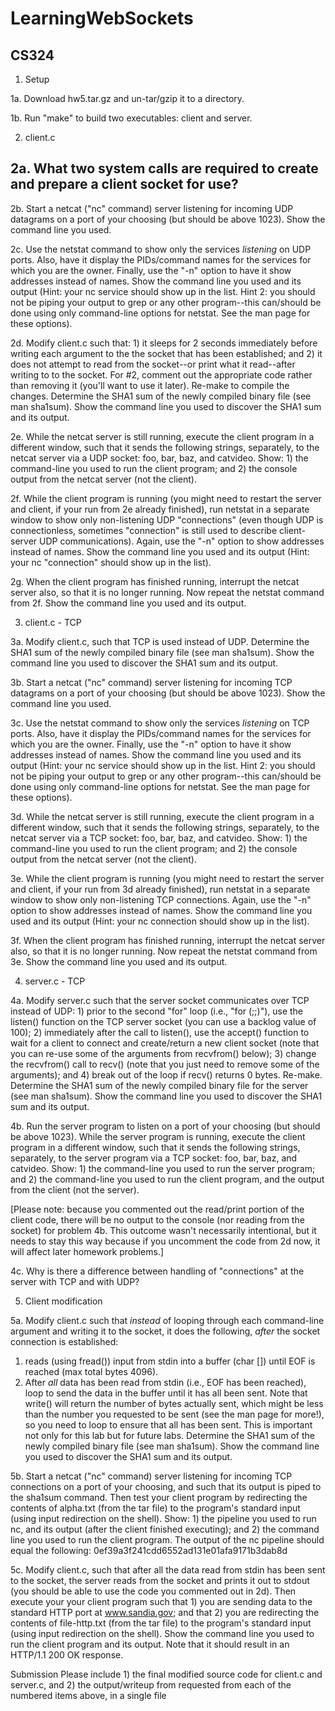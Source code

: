 # LearningWebSockets
CS324
--------------------------------------------------
1. Setup
 
1a. Download hw5.tar.gz and un-tar/gzip it to a directory.
 
1b. Run "make" to build two executables: client and server.
 
2. client.c
 
2a. What two system calls are required to create and prepare a client socket for use?
-
 
2b. Start a netcat ("nc" command) server listening for incoming UDP datagrams on a port of your choosing (but should be above 1023).  Show the command line you used.
 
2c. Use the netstat command to show only the services *listening* on UDP ports.  Also, have it display the PIDs/command names for the services for which you are the owner.  Finally, use the "-n" option to have it show addresses instead of names.  Show the command line you used and its output (Hint: your nc service should show up in the list. Hint 2: you should not be piping your output to grep or any other program--this can/should be done using only command-line options for netstat.  See the man page for these options).
 
2d. Modify client.c such that: 1) it sleeps for 2 seconds immediately before writing each argument to the the socket that has been established; and 2) it does not attempt to read from the socket--or print what it read--after writing to to the socket.  For #2, comment out the appropriate code rather than removing it (you'll want to use it later).  Re-make to compile the changes.  Determine the SHA1 sum of the newly compiled binary file (see man sha1sum).  Show the command line you used to discover the SHA1 sum and its output.
 
2e. While the netcat server is still running, execute the client program in a different window, such that it sends the following strings, separately, to the netcat server via a UDP socket: foo, bar, baz, and catvideo.  Show: 1) the command-line you used to run the client program; and 2) the console output from the netcat server (not the client).
 
2f.  While the client program is running (you might need to restart the server and client, if your run from 2e already finished), run netstat in a separate window to show only non-listening UDP "connections" (even though UDP is connectionless, sometimes "connection" is still used to describe client-server UDP communications).  Again, use the "-n" option to show addresses instead of names.  Show the command line you used and its output (Hint: your nc "connection" should show up in the list).
 
2g. When the client program has finished running, interrupt the netcat server also, so that it is no longer running.  Now repeat the netstat command from 2f.  Show the command line you used and its output.
 
 
3. client.c - TCP
 
3a. Modify client.c, such that TCP is used instead of UDP.  Determine the SHA1 sum of the newly compiled binary file (see man sha1sum).  Show the command line you used to discover the SHA1 sum and its output.
 
3b. Start a netcat ("nc" command) server listening for incoming TCP datagrams on a port of your choosing (but should be above 1023).  Show the command line you used.
 
3c. Use the netstat command to show only the services *listening* on TCP ports.  Also, have it display the PIDs/command names for the services for which you are the owner.  Finally, use the "-n" option to have it show addresses instead of names.  Show the command line you used and its output (Hint: your nc service should show up in the list. Hint 2: you should not be piping your output to grep or any other program--this can/should be done using only command-line options for netstat.  See the man page for these options).
 
3d. While the netcat server is still running, execute the client program in a different window, such that it sends the following strings, separately, to the netcat server via a TCP socket: foo, bar, baz, and catvideo.  Show: 1) the command-line you used to run the client program; and 2) the console output from the netcat server (not the client).
 
3e.  While the client program is running (you might need to restart the server and client, if your run from 3d already finished), run netstat in a separate window to show only non-listening TCP connections.  Again, use the "-n" option to show addresses instead of names.  Show the command line you used and its output (Hint: your nc connection should show up in the list).
 
3f. When the client program has finished running, interrupt the netcat server also, so that it is no longer running.  Now repeat the netstat command from 3e.  Show the command line you used and its output.
 
 
4. server.c - TCP
 
4a. Modify server.c such that the server socket communicates over TCP instead of UDP: 1) prior to the second "for" loop (i.e., "for (;;)"), use the listen() function on the TCP server socket (you can use a backlog value of 100); 2) immediately after the call to listen(), use the accept() function to wait for a client to connect and create/return a new client socket (note that you can re-use some of the arguments from recvfrom() below); 3) change the recvfrom() call to recv() (note that you just need to remove some of the arguments); and 4) break out of the loop if recv() returns 0 bytes.  Re-make.  Determine the SHA1 sum of the newly compiled binary file for the server (see man sha1sum).  Show the command line you used to discover the SHA1 sum and its output.
 
4b. Run the server program to listen on a port of your choosing (but should be above 1023).  While the server program is running, execute the client program in a different window, such that it sends the following strings, separately, to the server program via a TCP socket: foo, bar, baz, and catvideo.  Show: 1) the command-line you used to run the server program; and 2) the command-line you used to run the client program, and the output from the client (not the server).
 
[Please note: because you commented out the read/print portion of the client code, there will be no output to the console (nor reading from the socket) for problem 4b.  This outcome wasn't necessarily intentional, but it needs to stay this way because if you uncomment the code from 2d now, it will affect later homework problems.]
 
4c. Why is there a difference between handling of "connections" at the server with TCP and with UDP?
 
 
5. Client modification
 
5a. Modify client.c such that *instead* of looping through each command-line argument and writing it to the socket, it does the following, *after* the socket connection is established:
1) reads (using fread()) input from stdin into a buffer (char []) until EOF is reached (max total bytes 4096).
2) After *all* data has been read from stdin (i.e., EOF has been reached), loop to send the data in the buffer until it has all been sent.  Note that write() will return the number of bytes actually sent, which might be less than the number you requested to be sent (see the man page for more!), so you need to loop to ensure that all has been sent.  This is important not only for this lab but for future labs.
Determine the SHA1 sum of the newly compiled binary file (see man sha1sum).  Show the command line you used to discover the SHA1 sum and its output.
 
5b. Start a netcat ("nc" command) server listening for incoming TCP connections on a port of your choosing, and such that its output is piped to the sha1sum command.   Then test your client program by redirecting the contents of alpha.txt (from the tar file) to the program's standard input (using input redirection on the shell).  Show: 1) the pipeline you used to run nc, and its output (after the client finished executing); and 2) the command line you used to run the client program.  The output of the nc pipeline should equal the following: 0ef39a3f241cdd6552ad131e01afa9171b3dab8d
 
5c. Modify client.c, such that after all the data read from stdin has been sent to the socket, the server reads from the socket and prints it out to stdout (you should be able to use the code you commented out in 2d).  Then execute your your client program such that 1) you are sending data to the standard HTTP port at www.sandia.gov;  and that 2) you are redirecting the contents of file-http.txt (from the tar file) to the program's standard input (using input redirection on the shell).  Show the command line you used to run the client program and its output.  Note that it should result in an HTTP/1.1 200 OK response.
 
Submission
Please include 1) the final modified source code for client.c and server.c, and 2) the output/writeup from requested from each of the numbered items above, in a single file

